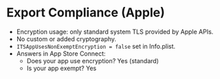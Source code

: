 # Export Compliance (Apple)

- Encryption usage: only standard system TLS provided by Apple APIs.
- No custom or added cryptography.
- `ITSAppUsesNonExemptEncryption = false` set in Info.plist.
- Answers in App Store Connect:
  - Does your app use encryption? Yes (standard)
  - Is your app exempt? Yes
